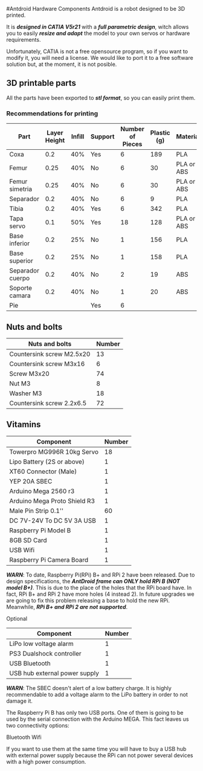 #Antdroid Hardware Components
Antdroid is a robot designed to be 3D printed.

It is ***designed in CATIA  V5r21*** with a ***full parametric design***, witch allows you to easily ***resize and adapt*** the model to your own servos or hardware requirements.

Unfortunately, CATIA is not a free opensource program, so if you want to modify it, you will need a license. We would like to port it to a free software solution but, at the moment, it is not posible.


## 3D printable parts
All the parts have been exported to ***stl format***, so you can easily print them.

### Recommendations for printing
| Part             | Layer Height | Infill | Support  | Number of Pieces | Plastic (g) | Material   |
|------------------|--------------|--------|----------|------------------|-------------|------------|
| Coxa             |      0.2     |   40%  |    Yes   |         6        |     189     |     PLA    |
| Femur            |     0.25     |   40%  |    No    |         6        |      30     | PLA or ABS |
| Femur simetria   |     0.25     |   40%  |    No    |         6        |      30     | PLA or ABS |
| Separador        |      0.2     |   40%  |    No    |         6        |      9      |     PLA    |
| Tibia            |      0.2     |   40%  |    Yes   |         6        |     342     |     PLA    |
| Tapa servo       |      0.1     |   50%  |    Yes   |        18        |     128     | PLA or ABS |
| Base inferior    |      0.2     |   25%  |    No    |         1        |     156     |     PLA    |
| Base superior    |      0.2     |   25%  |    No    |         1        |     158     |     PLA    |
| Separador cuerpo |      0.2     |   40%  |    No    |         2        |      19     |     ABS    |
| Soporte camara   |      0.2     |   40%  |    No    |         1        |      20     |     ABS    |
| Pie              |              |        |    Yes   |         6        |             |            |

## Nuts and bolts

| Nuts and bolts            	| Number 	|
|---------------------------	|--------	|
| Countersink screw M2.5x20 	|   13   	|
| Countersink screw M3x16   	|    6   	|
| Screw M3x20               	|   74   	|
| Nut M3                    	|    8   	|
| Washer M3                 	|   18   	|
| Countersink screw 2.2x6.5 	|   72   	|

## Vitamins


| Component                    	| Number 	|
|------------------------------	|--------	|
| Towerpro MG996R 10kg Servo   	|   18   	|
| Lipo Battery (2S or above)   	|    1   	|
| XT60 Connector (Male)        	|    1   	|
| YEP 20A SBEC                 	|    1   	|
| Arduino Mega 2560 r3         	|    1   	|
| Arduino Mega Proto Shield R3 	|    1   	|
| Male Pin Strip 0.1''         	|   60   	|
| DC 7V-24V To DC 5V 3A USB    	|    1   	|
| Raspberry Pi Model B        	|    1   	|
| 8GB SD Card                  	|    1   	|
| USB Wifi                     	|    1   	|
| Raspberry Pi Camera Board    	|    1   	|

***WARN***: To date, Raspberry Pi(RPi) B+ and RPi 2 have been released. Due to design specifications, the ***AntDroid frame can ONLY hold RPi B (NOT model B+)***. This is due to the place of the holes that the RPi board have. In fact, RPi B+ and RPi 2 have more holes (4 instead 2). In future upgrades we are going to fix this problem releasing a base to hold the new RPi. Meanwhile, ***RPi B+ and RPi 2 are not supported***.


Optional

| Component                    	| Number 	|
|------------------------------	|--------	|
| LiPo low voltage alarm        |    1   	|
| PS3 Dualshock controller      |    1   	|
| USB Bluetooth                 |    1   	|
| USB hub external power supply |    1   	|

***WARN***: The SBEC doesn't alert of a low battery charge. It is highly recommendable to add a voltage alarm to the LiPo battery in order to not damage it.

The Raspberry Pi B has only two USB ports. One of them is going to be used by the serial connection with the Arduino MEGA. This fact leaves us two connectivity options:

  Bluetooth
  Wifi

If you want to use them at the same time you will have to buy a USB hub with external power supply because the RPi can not power several devices with a high power consumption.

